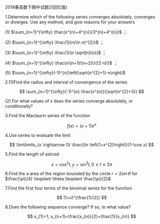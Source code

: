 2018春高数下期中试题2(回忆版)

1.Determine which of the following series converges absolutely, converges or diverges. Use any method, and give reasons for your answers

(1) $\sum_{n=1}^{\infty} \frac{x^{n}+4^{n}}{3^{n}+4^{n}}$ ；

(2) $\sum_{n=1}^{\infty} \frac{1}{n(\ln n)^{2}}$ ；

(3) $\sum_{n=1}^{\infty} \frac{1}{n \sqrt[n]{n}}$ ；

(4) $\sum_{n=1}^{\infty} \frac{n!(n+1)!(n+2)!}{(3 n)!}$ ；

(5) $\sum_{n=1}^{\infty}(-1)^{n}\left(\sqrt{n^{2}+1}-n\right)$

2.11)Find the radius and interval of convergence of the series

$$
\sum_{n=1}^{\infty}(-1)^{n} \frac{x^{n}}{\sqrt{n^{2}+3}}
$$

(2) For what values of $x$ does the series converge absolutely, or conditionally?

3.Find the Maclaurin series of the function

$$
f(x)=(x+1) e^{x}
$$

4.Use series to evaluate the limit

$$
\lim\limits_{x \rightarrow 0} \frac{\ln \left(1+x^{2}\right)}{1-\cos x}
$$

5.Find the length of astroid

$$
x=\cos ^{3} t, y=\sin ^{3} t, 0 \leqslant t \leqslant 2 \pi
$$

6.Find the a area of the region bounded by the circle $r=2 \sin \theta$ for $\frac{\pi}{4} \leqslant \theta \leqslant \frac{\pi}{2}$

7.Find the first four terms of the binomial series for the function

$$
(1+x)^{\frac{1}{2}}
$$

8.Does the following sequence converge? If so, to what value?

$$
x_{1}=1, x_{n+1}=\frac{x_{n}}{2}+\frac{1}{x_{n}}
$$

